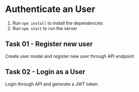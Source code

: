 # Authenticate an User

1. Run `npm install` to install the dependencies
2. Run `npm start` to run the server

## Task 01 - Register new user

Create user model and register new user through API endpoint

## Task 02 - Login as a User

Login through API and generate a JWT token
